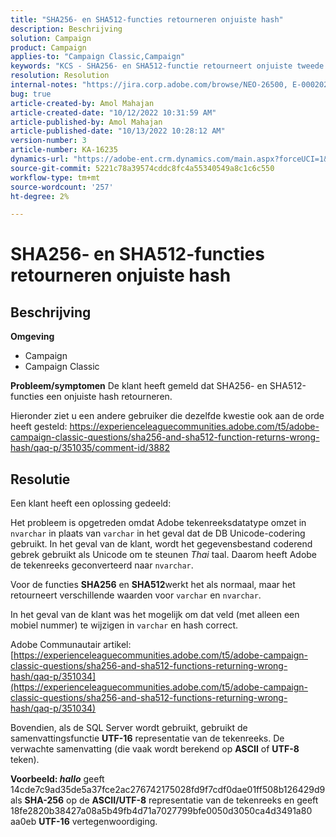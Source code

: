 ```yaml
---
title: "SHA256- en SHA512-functies retourneren onjuiste hash"
description: Beschrijving
solution: Campaign
product: Campaign
applies-to: "Campaign Classic,Campaign"
keywords: "KCS - SHA256- en SHA512-functie retourneert onjuiste tweede hash-update"
resolution: Resolution
internal-notes: "https://jira.corp.adobe.com/browse/NEO-26500, E-000202021, E-000148142"
bug: true
article-created-by: Amol Mahajan
article-created-date: "10/12/2022 10:31:59 AM"
article-published-by: Amol Mahajan
article-published-date: "10/13/2022 10:28:12 AM"
version-number: 3
article-number: KA-16235
dynamics-url: "https://adobe-ent.crm.dynamics.com/main.aspx?forceUCI=1&pagetype=entityrecord&etn=knowledgearticle&id=b5d33d17-194a-ed11-bba1-000d3a31576b"
source-git-commit: 5221c78a39574cddc8fc4a55340549a8c1c6c550
workflow-type: tm+mt
source-wordcount: '257'
ht-degree: 2%

---
```


# SHA256- en SHA512-functies retourneren onjuiste hash

## Beschrijving

<b>Omgeving</b>
- Campaign
- Campaign Classic

<b>Probleem/symptomen</b>
De klant heeft gemeld dat SHA256- en SHA512-functies een onjuiste hash retourneren.

Hieronder ziet u een andere gebruiker die dezelfde kwestie ook aan de orde heeft gesteld: https://experienceleaguecommunities.adobe.com/t5/adobe-campaign-classic-questions/sha256-and-sha512-function-returns-wrong-hash/qaq-p/351035/comment-id/3882


## Resolutie


Een klant heeft een oplossing gedeeld:

Het probleem is opgetreden omdat Adobe tekenreeksdatatype omzet in `nvarchar` in plaats van `varchar` in het geval dat de DB Unicode-codering gebruikt. In het geval van de klant, wordt het gegevensbestand coderend gebrek gebruikt als Unicode om te steunen *Thai* taal. Daarom heeft Adobe de tekenreeks geconverteerd naar `nvarchar`.

Voor de functies <b>SHA256</b> en <b>SHA512</b>werkt het als normaal, maar het retourneert verschillende waarden voor `varchar` en `nvarchar`.

In het geval van de klant was het mogelijk om dat veld (met alleen een mobiel nummer) te wijzigen in `varchar` en hash correct.

Adobe Communautair artikel:
[https://experienceleaguecommunities.adobe.com/t5/adobe-campaign-classic-questions/sha256-and-sha512-functions-returning-wrong-hash/qaq-p/351034](https://experienceleaguecommunities.adobe.com/t5/adobe-campaign-classic-questions/sha256-and-sha512-functions-returning-wrong-hash/qaq-p/351034)

Bovendien, als de SQL Server wordt gebruikt, gebruikt de samenvattingsfunctie <b>UTF-16</b> representatie van de tekenreeks. De verwachte samenvatting (die vaak wordt berekend op <b>ASCII</b> of <b>UTF-8</b> teken).

<b>Voorbeeld: *hallo</b>* geeft 14cde7c9ad35de5a37fce2ac276742175028fd9f7cdf0dae01ff508b126429d9 als <b>SHA-256</b> op de <b>ASCII/UTF-8</b> representatie van de tekenreeks en geeft 18fe2820b38427a08a5b49fb4d71a7027799bfe0050d3050ca4d3491a80 aa0eb <b>UTF-16</b> vertegenwoordiging.
